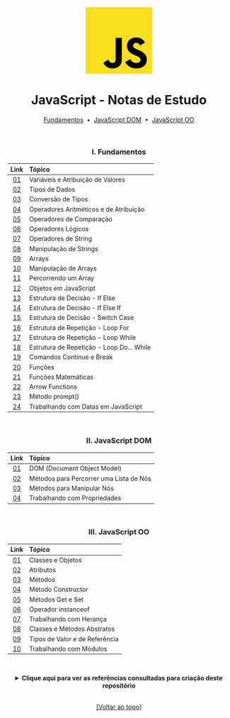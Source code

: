 <div align="center">
<img src="./assets/js.png">
<h1>JavaScript - Notas de Estudo</h1>

[Fundamentos](https://github.com/michelelozada/JavaScript-Study-Notes#i-fundamentos) &nbsp;•&nbsp; 
[JavaScript DOM](https://github.com/michelelozada/JavaScript-Study-Notes#ii-javascript-dom) &nbsp;•&nbsp; 
[JavaScript OO](https://github.com/michelelozada/JavaScript-Study-Notes#iii-javascript-oo)

&nbsp; 
### I. Fundamentos
Link   | Tópico 
:---:  | :---
[01](https://github.com/michelelozada/JavaScript-Study-Notes/blob/main/files/js-basics/01-Variaveis-e-Atribuicao.md) | Variáveis e Atribuição de Valores   
[02](https://github.com/michelelozada/JavaScript-Study-Notes/blob/main/files/js-basics/02-Tipos-de-Dados.md) | Tipos de Dados    
[03](https://github.com/michelelozada/JavaScript-Study-Notes/blob/main/files/js-basics/03-Conversao-de-Tipos.md) | Conversão de Tipos  
[04](https://github.com/michelelozada/JavaScript-Study-Notes/blob/main/files/js-basics/04-Operadores-Aritmeticos-e-de-Atribuicao.md) | Operadores Aritméticos e de Atribuição   
[05](https://github.com/michelelozada/JavaScript-Study-Notes/blob/main/files/js-basics/05-Operadores-Comparacao.md) | Operadores de Comparação
[06](https://github.com/michelelozada/JavaScript-Study-Notes/blob/main/files/js-basics/06-Operadores-Logicos.md) | Operadores Lógicos    
[07](https://github.com/michelelozada/JavaScript-Study-Notes/blob/main/files/js-basics/07-Operadores-de-String.md) | Operadores de String    
[08](https://github.com/michelelozada/JavaScript-Study-Notes/blob/main/files/js-basics/08-Manipulacao-de-Strings.md) | Manipulação de Strings   
[09](https://github.com/michelelozada/JavaScript-Study-Notes/blob/main/files/js-basics/09-Arrays.md) | Arrays   
[10](https://github.com/michelelozada/JavaScript-Study-Notes/blob/main/files/js-basics/10-Manipulacao-de-Arrays.md) | Manipulação de Arrays   
[11](https://github.com/michelelozada/JavaScript-Study-Notes/blob/main/files/js-basics/11-Percorrendo-um-Array.md) | Percorrendo um Array   
[12](https://github.com/michelelozada/JavaScript-Study-Notes/blob/main/files/js-basics/12-Objetos.md) | Objetos em JavaScript  
[13](https://github.com/michelelozada/JavaScript-Study-Notes/blob/main/files/js-basics/13-Estrutura-Decisao-If-Else.md) | Estrutura de Decisão - If Else 
[14](https://github.com/michelelozada/JavaScript-Study-Notes/blob/main/files/js-basics/14-Estrutura-Decisao-If-Else-If.md) | Estrutura de Decisão - If Else If  
[15](https://github.com/michelelozada/JavaScript-Study-Notes/blob/main/files/js-basics/15-Estrutura-Decisao-Switch-Case.md) | Estrutura de Decisão - Switch Case 
[16](https://github.com/michelelozada/JavaScript-Study-Notes/blob/main/files/js-basics/16-Estrutura-Repeticao-Loop-For.md) | Estrutura de Repetição - Loop For 
[17](https://github.com/michelelozada/JavaScript-Study-Notes/blob/main/files/js-basics/17-Estrutura-Repeticao-Loop-While.md) | Estrutura de Repetição - Loop While  
[18](https://github.com/michelelozada/JavaScript-Study-Notes/blob/main/files/js-basics/18-Estrutura-Repeticao-Loop-Do-While.md) | Estrutura de Repetição - Loop Do... While  
[19](https://github.com/michelelozada/JavaScript-Study-Notes/blob/main/files/js-basics/19-Comandos-Continue-e-Break.md) | Comandos Continue e Break 
[20](https://github.com/michelelozada/JavaScript-Study-Notes/blob/main/files/js-basics/20-Funcoes.md) | Funções  
[21](https://github.com/michelelozada/JavaScript-Study-Notes/blob/main/files/js-basics/21-Funcoes-matematicas.md) | Funções Matemáticas
[22](https://github.com/michelelozada/JavaScript-Study-Notes/blob/main/files/js-basics/22-Arrow-Functions.md) | Arrow Functions   
[23](https://github.com/michelelozada/JavaScript-Study-Notes/blob/main/files/js-basics/23-Metodo-Prompt.md) | Método prompt() 
[24](https://github.com/michelelozada/JavaScript-Study-Notes/blob/main/files/js-basics/24-Trabalhando-com-Datas.md) | Trabalhando com Datas em JavaScript

&nbsp;    
### II. JavaScript DOM
Link   | Tópico 
:---:  | :---
[01](https://github.com/michelelozada/JavaScript-Study-Notes/blob/main/files/js-DOM/01-Document-Object-Model.md) | DOM (Document Object Model)   
[02](https://github.com/michelelozada/JavaScript-Study-Notes/blob/main/files/js-DOM/02-Metodos-Percorrer-Lista-Nos.md) | Métodos para Percorrer uma Lista de Nós
[03](https://github.com/michelelozada/JavaScript-Study-Notes/blob/main/files/js-DOM/03-Metodos-Manipular-Nos.md) | Métodos para Manipular Nós
[04](https://github.com/michelelozada/JavaScript-Study-Notes/blob/main/files/js-DOM/04-Trabalhando-com-Propriedades.md) | Trabalhando com Propriedades

&nbsp;    
### III. JavaScript OO
Link   | Tópico 
:---:  | :---
[01](https://github.com/michelelozada/JavaScript-Study-Notes/blob/main/files/js-OO/01-Classes-e-Objetos.md) | Classes e Objetos
[02](https://github.com/michelelozada/JavaScript-Study-Notes/blob/main/files/js-OO/02-Atributos.md) | Atributos
[03](https://github.com/michelelozada/JavaScript-Study-Notes/blob/main/files/js-OO/03-Metodos.md) | Métodos  
[04](https://github.com/michelelozada/JavaScript-Study-Notes/blob/main/files/js-OO/04-Metodo-Constructor.md) | Método Constructor 
[05](https://github.com/michelelozada/JavaScript-Study-Notes/blob/main/files/js-OO/05-Metodos-Get-e-Set.md) | Métodos Get e Set
[06](https://github.com/michelelozada/JavaScript-Study-Notes/blob/main/files/js-OO/06-Operador-instanceof.md) | Operador instanceof
[07](https://github.com/michelelozada/JavaScript-Study-Notes/blob/main/files/js-OO/07-Trabalhando-com-Heranca.md) | Trabalhando com Herança
[08](https://github.com/michelelozada/JavaScript-Study-Notes/blob/main/files/js-OO/08-Classes-e-Metodos-Abstratos.md) | Classes e Métodos Abstratos
[09](https://github.com/michelelozada/JavaScript-Study-Notes/blob/main/files/js-OO/09-Tipos-de-Valor-e-Referencia.md) | Tipos de Valor e de Referência
[10](https://github.com/michelelozada/JavaScript-Study-Notes/blob/main/files/js-OO/10-Trabalhando-com-Modulos.md) | Trabalhando com Módulos

&nbsp;   
 <details>
 <summary><strong>Clique aqui para ver as referências consultadas para criação deste repositório</strong></summary>

  &nbsp;
  &nbsp;   
  [Airbnb JavaScript Style Guide](https://github.com/airbnb/javascript)   
  [JavaScript Descomplicado (por Cláudio Luís Vieira Oliveira e Humberto Augusto Piovesana Zanetti)](https://books.google.com.br/books?id=X8XhDwAAQBAJ)  
  [JavaScript Tutorial](https://www.javascripttutorial.net/)  
	[MDN](https://developer.mozilla.org/en-US/docs/Web/JavaScript)  
  </details>

&nbsp;    
[[Voltar ao topo]](https://github.com/michelelozada/JavaScript-Study-Notes#javascript---notas-de-estudo)
</div>